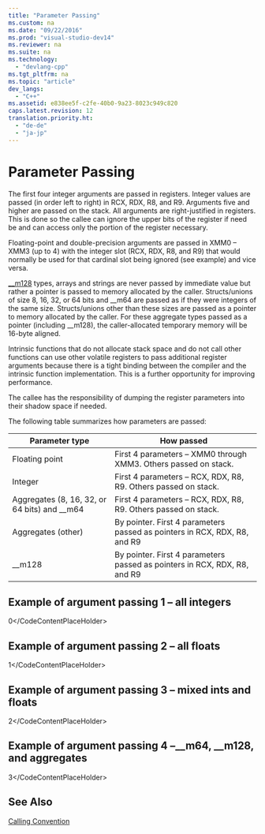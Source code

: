 ```yaml
---
title: "Parameter Passing"
ms.custom: na
ms.date: "09/22/2016"
ms.prod: "visual-studio-dev14"
ms.reviewer: na
ms.suite: na
ms.technology: 
  - "devlang-cpp"
ms.tgt_pltfrm: na
ms.topic: "article"
dev_langs: 
  - "C++"
ms.assetid: e838ee5f-c2fe-40b0-9a23-8023c949c820
caps.latest.revision: 12
translation.priority.ht: 
  - "de-de"
  - "ja-jp"
---
```

# Parameter Passing
The first four integer arguments are passed in registers. Integer values are passed (in order left to right) in RCX, RDX, R8, and R9. Arguments five and higher are passed on the stack. All arguments are right-justified in registers. This is done so the callee can ignore the upper bits of the register if need be and can access only the portion of the register necessary.  
  
 Floating-point and double-precision arguments are passed in XMM0 – XMM3 (up to 4) with the integer slot (RCX, RDX, R8, and R9) that would normally be used for that cardinal slot being ignored (see example) and vice versa.  
  
 [__m128](../vs140/__m128.md) types, arrays and strings are never passed by immediate value but rather a pointer is passed to memory allocated by the caller. Structs/unions of size 8, 16, 32, or 64 bits and __m64 are passed as if they were integers of the same size. Structs/unions other than these sizes are passed as a pointer to memory allocated by the caller. For these aggregate types passed as a pointer (including \__m128), the caller-allocated temporary memory will be 16-byte aligned.  
  
 Intrinsic functions that do not allocate stack space and do not call other functions can use other volatile registers to pass additional register arguments because there is a tight binding between the compiler and the intrinsic function implementation. This is a further opportunity for improving performance.  
  
 The callee has the responsibility of dumping the register parameters into their shadow space if needed.  
  
 The following table summarizes how parameters are passed:  
  
|Parameter type|How passed|  
|--------------------|----------------|  
|Floating point|First 4 parameters – XMM0 through XMM3. Others passed on stack.|  
|Integer|First 4 parameters – RCX, RDX, R8, R9. Others passed on stack.|  
|Aggregates (8, 16, 32, or 64 bits) and __m64|First 4 parameters – RCX, RDX, R8, R9. Others passed on stack.|  
|Aggregates (other)|By pointer. First 4 parameters passed as pointers in RCX, RDX, R8, and R9|  
|__m128|By pointer. First 4 parameters passed as pointers in RCX, RDX, R8, and R9|  
  
## Example of argument passing 1 – all integers  
  
<CodeContentPlaceHolder>0\</CodeContentPlaceHolder>  
## Example of argument passing 2 – all floats  
  
<CodeContentPlaceHolder>1\</CodeContentPlaceHolder>  
## Example of argument passing 3 – mixed ints and floats  
  
<CodeContentPlaceHolder>2\</CodeContentPlaceHolder>  
## Example of argument passing 4 –__m64, \__m128, and aggregates  
  
<CodeContentPlaceHolder>3\</CodeContentPlaceHolder>  
## See Also  
 [Calling Convention](../vs140/calling-convention.md)